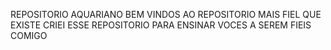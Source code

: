 REPOSITORIO AQUARIANO 
BEM VINDOS AO REPOSITORIO MAIS FIEL QUE EXISTE 
CRIEI ESSE REPOSITORIO PARA ENSINAR VOCES A SEREM FIEIS COMIGO
